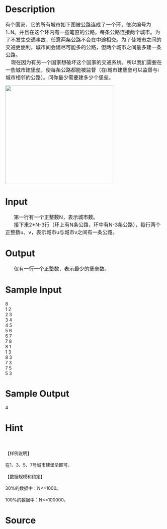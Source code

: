 
# Description

<div class="content"><div style="margin: 0cm 0cm 0pt 0.5pt; text-indent: -0.5pt"><span style="font-size: 12pt">有个国家，它的所有城市如下图被公路连成了一个环，依次编号为</span><span style="font-size: 12pt">1..N</span><span style="font-size: 12pt">。并且在这个环内有一些笔直的公路，每条公路连接两个城市。为了不发生交通事故，任意两条公路不会在中途相交。为了使城市之间的交通更便利，城市间会建尽可能多的公路，但两个城市之间最多建一条公路。</span></div>
<div style="margin: 0cm 0cm 0pt 0.5pt; text-indent: -0.5pt"></div>
<div style="margin: 0cm 0cm 0pt 0.5pt; text-indent: -0.5pt"><span style="font-size: 12pt">    </span><span style="font-size: 12pt">现在因为有另一个国家想破坏这个国家的交通系统，所以我们需要在一些城市建堡垒，使每条公路都能被监督（在</span><span style="font-size: 12pt">i</span><span style="font-size: 12pt">城市建堡垒可以监督与</span><span style="font-size: 12pt">i</span><span style="font-size: 12pt">城市相邻的公路）。问你最少需要建多少个堡垒。</span></div>
<p><img height="314" width="343" alt="" src="source/bzoj/2689/img/aHR0cHM6Ly9seWRzeS5jb20vSnVkZ2VPbmxpbmUvdXBsb2FkLzIwMTIwNC9hYS5qcGc=.jpg"/></p></div>

# Input

<div class="content"><div style="text-indent: 20.5pt"><span style="font-size: 12pt">第一行有一个正整数</span><span style="font-size: 12pt">N</span><span style="font-size: 12pt">，表示城市数。</span></div>
<div style="text-indent: 20.5pt"><span style="font-size: 12pt">接下来</span><span style="font-size: 12pt">2*N-3</span><span style="font-size: 12pt">行（环上有</span><span style="font-size: 12pt">N</span><span style="font-size: 12pt">条公路，环中有</span><span style="font-size: 12pt">N-3</span><span style="font-size: 12pt">条公路），每行两个正整数</span><span style="font-size: 12pt">u</span><span style="font-size: 12pt">、</span><span style="font-size: 12pt">v</span><span style="font-size: 12pt">，表示城市</span><span style="font-size: 12pt">u</span><span style="font-size: 12pt">与城市</span><span style="font-size: 12pt">v</span><span style="font-size: 12pt">之间有一条公路。</span></div></div>

# Output

<div class="content"><div style="text-indent: 20.5pt"><span style="font-size: 12pt">仅有一行一个正整数，表示最少的堡垒数。</span></div></div>

# Sample Input

<div class="content"><span class="sampledata">8<br/>
1 2<br/>
2 3<br/>
3 4<br/>
4 5<br/>
5 6<br/>
6 7<br/>
7 8<br/>
8 1<br/>
1 3<br/>
8 3<br/>
7 3<br/>
7 5<br/>
5 3<br/>
</span></div>

# Sample Output

<div class="content"><span class="sampledata">4</span></div>

# Hint

<div class="content"><p></p><p><br/><br/>
【样例说明】<br/><br/>
在1、3、5、7号城市建堡垒即可。<br/><br/>
【数据规模和约定】<br/><br/>
30%的数据中：N&lt;=1000。<br/><br/>
100%的数据中：N&lt;=100000。</p><p></p></div>

# Source

<div class="content"><p><a href="problemset.php?search="></a></p></div>

